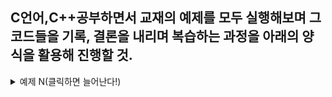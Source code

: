## C언어,C++공부하면서 교재의 예제를 모두 실행해보며 그 코드들을 기록, 결론을 내리며 복습하는 과정을 아래의 양식을 활용해 진행할 것.



<details>
<summary> 예제 N(클릭하면 늘어난다!) </summary>
<div markdown="1">

```

#include<stdio.h>
int main(void){

// 코드가 들어갈 자리 

return 0;
}
// 결론 서술 

```

</div>
</details>

